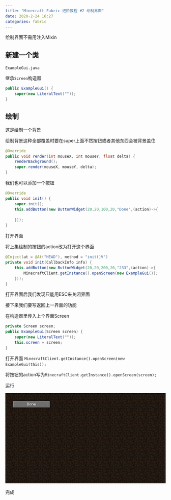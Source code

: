 ```yaml
---
title: "Minecraft Fabric 进阶教程 #2 绘制界面"
date: 2020-2-24 16:27
categories: fabric
---
```


绘制界面不需用注入Mixin


## 新建一个类

`ExampleGui.java`

继承`Screen`构造器

```java
public ExampleGui() {
    super(new LiteralText(""));
}
```

## 绘制


这是绘制一个背景

绘制背景这种全部覆盖时要在super上面不然按钮或者其他东西会被背景盖住

```java
@Override
public void render(int mouseX, int mouseY, float delta) {
    renderBackground();
    super.render(mouseX, mouseY, delta);
}
```


我们也可以添加一个按钮
```java
@Override
public void init() {
    super.init();
    this.addButton(new ButtonWidget(20,20,100,20,"Done",(action)->{  
        
    }));
}
```
打开界面

将上集绘制的按钮的action改为打开这个界面
```java
@Inject(at = @At("HEAD"), method = "init()V")
private void init(CallbackInfo info) {
	this.addButton(new ButtonWidget(20,20,200,20,"233",(action)->{
		MinecraftClient.getInstance().openScreen(new ExampleGui());
	}));
}
```


打开界面后我们发现只能用ESC来关闭界面


接下来我们要写返回上一界面的功能


在构造器里传入上个界面Screen
```java
private Screen screen;
public ExampleGui(Screen screen) {
    super(new LiteralText(""));
    this.screen = screen;
}
```

打开界面 `MinecraftClient.getInstance().openScreen(new ExampleGui(this));`

将按钮的action写为`MinecraftClient.getInstance().openScreen(screen);`

运行


![2-1](/assets/fabric/s2-1.png)


完成